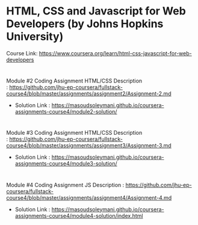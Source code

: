 # HTML, CSS and Javascript for Web Developers (by Johns Hopkins University)
Course Link: https://www.coursera.org/learn/html-css-javascript-for-web-developers


#
Module #2 Coding Assignment HTML/CSS
Description : https://github.com/jhu-ep-coursera/fullstack-course4/blob/master/assignments/assignment2/Assignment-2.md
- Solution Link : https://masoudsoleymani.github.io/coursera-assignments-course4/module2-solution/

#
Module #3 Coding Assignment HTML/CSS
Description : https://github.com/jhu-ep-coursera/fullstack-course4/blob/master/assignments/assignment3/Assignment-3.md
- Solution Link : https://masoudsoleymani.github.io/coursera-assignments-course4/module3-solution/

#
Module #4 Coding Assignment JS
Description : https://github.com/jhu-ep-coursera/fullstack-course4/blob/master/assignments/assignment4/Assignment-4.md
- Solution Link : https://masoudsoleymani.github.io/coursera-assignments-course4/module4-solution/index.html
